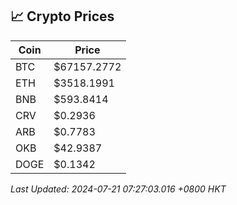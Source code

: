 ## 📈 Crypto Prices

| Coin | Price |
| ---- | ----- |
| BTC | $67157.2772 |
| ETH | $3518.1991 |
| BNB | $593.8414 |
| CRV | $0.2936 |
| ARB | $0.7783 |
| OKB | $42.9387 |
| DOGE | $0.1342 |

_Last Updated: 2024-07-21 07:27:03.016 +0800 HKT_